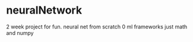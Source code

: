 # neuralNetwork
2 week project for fun. neural net from scratch 0 ml frameworks just math and numpy
